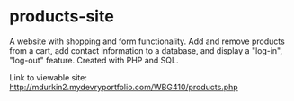 # products-site
A website with shopping and form functionality. Add and remove products from a cart, add contact information to a database, and display a "log-in", "log-out" feature. Created with PHP and SQL.


Link to viewable site: http://mdurkin2.mydevryportfolio.com/WBG410/products.php
